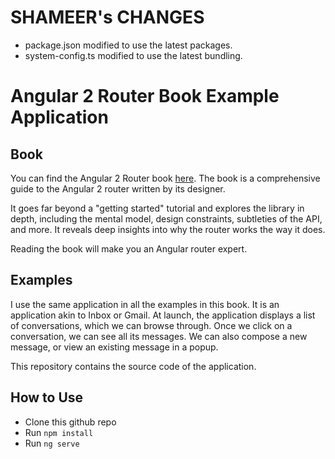 # SHAMEER's CHANGES
* package.json modified to use the latest packages.
* system-config.ts modified to use the latest bundling.

# Angular 2 Router Book Example Application

## Book

You can find the Angular 2 Router book [here](https://leanpub.com/router). The book is a comprehensive guide to the Angular 2 router written by its designer.

It goes far beyond a "getting started" tutorial and explores the library in depth, including the mental model, design constraints, subtleties of the API, and more. It reveals deep insights into why the router works the way it does.

Reading the book will make you an Angular router expert.

## Examples

I use the same application in all the examples in this book. It is an application akin to Inbox or Gmail. At launch, the application displays a list of conversations, which we can browse through. Once we click on a conversation, we can see all its messages. We can also compose a new message, or view an existing message in a popup. 

This repository contains the source code of the application.

## How to Use

* Clone this github repo
* Run `npm install`
* Run `ng serve`
